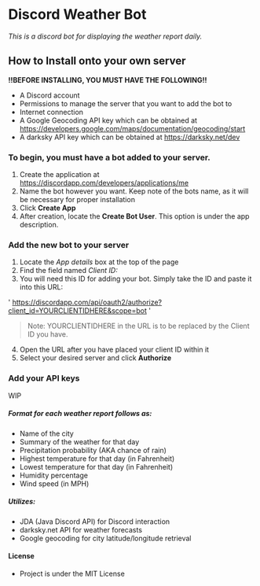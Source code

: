 # Discord Weather Bot

*This is a discord bot for displaying the weather report daily.*

## How to Install onto your own server
**!!BEFORE INSTALLING, YOU MUST HAVE THE FOLLOWING!!**
+ A Discord account
+ Permissions to manage the server that you want to add the bot to
+ Internet connection
+ A Google Geocoding API key which can be obtained at https://developers.google.com/maps/documentation/geocoding/start
+ A darksky API key which can be obtained at https://darksky.net/dev

### To begin, you must have a bot added to your server.

1. Create the application at https://discordapp.com/developers/applications/me
2. Name the bot however you want. Keep note of the bots name, as it will be necessary for proper installation
3. Click **Create App**
4. After creation, locate the **Create Bot User**. This option is under the app description.
### Add the new bot to your server
1. Locate the *App details* box at the top of the page
2. Find the field named *Client ID:*
3. You will need this ID for adding your bot. Simply take the ID and paste it into this URL:

' https://discordapp.com/api/oauth2/authorize?client_id=YOURCLIENTIDHERE&scope=bot '
>Note: YOURCLIENTIDHERE in the URL is to be replaced by the Client ID you have.
4. Open the URL after you have placed your client ID within it
5. Select your desired server and click **Authorize**

### Add your API keys
WIP

##### Format for each weather report follows as:
 + Name of the city
 + Summary of the weather for that day
 + Precipitation probability (AKA chance of rain)
 + Highest temperature for that day (in Fahrenheit)
 + Lowest temperature for that day (in Fahrenheit)
 + Humidity percentage
 + Wind speed (in MPH)

##### Utilizes:
- JDA (Java Discord API) for Discord interaction
- darksky.net API for weather forecasts
- Google geocoding for city latitude/longitude retrieval

#### License
 + Project is under the MIT License
